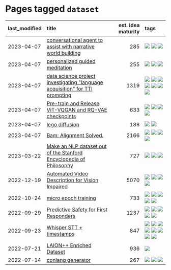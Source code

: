 # Pages tagged `dataset`

|last_modified|title|est. idea maturity|tags
|:---|:---|---:|:---|
|2023-04-07|[conversational agent to assist with narrative world building](../world-building-agent.md)|285|[![](https://img.shields.io/badge/tag-dataset-c92725)](../tags/dataset.md) [![](https://img.shields.io/badge/tag-experimental-32d44f)](../tags/experimental.md) [![](https://img.shields.io/badge/tag-prompting-a68128)](../tags/prompting.md)|
|2023-04-07|[personalized guided meditation](../personalized-guided-meditation.md)|255|[![](https://img.shields.io/badge/tag-dataset-c92725)](../tags/dataset.md) [![](https://img.shields.io/badge/tag-experimental-32d44f)](../tags/experimental.md) [![](https://img.shields.io/badge/tag-prompting-a68128)](../tags/prompting.md)|
|2023-04-07|[data science project investigating "language acquisition" for TTI prompting](../tti_language_aqcuisition.md)|1319|[![](https://img.shields.io/badge/tag-alignment-50c04b)](../tags/alignment.md) [![](https://img.shields.io/badge/tag-dataset-c92725)](../tags/dataset.md) [![](https://img.shields.io/badge/tag-experimental-32d44f)](../tags/experimental.md) [![](https://img.shields.io/badge/tag-prompting-a68128)](../tags/prompting.md) [![](https://img.shields.io/badge/tag-publication-c4fb38)](../tags/publication.md) [![](https://img.shields.io/badge/tag-publicgood-1dc0d1)](../tags/publicgood.md) [![](https://img.shields.io/badge/tag-stability-e168be)](../tags/stability.md)|
|2023-04-07|[Pre-train and Release ViT-VQGAN and RQ-VAE checkpoints](../pretrained_vit-vqgan_checkpoints.md)|633|[![](https://img.shields.io/badge/tag-completed-b25b5)](../tags/completed.md) [![](https://img.shields.io/badge/tag-dataset-c92725)](../tags/dataset.md) [![](https://img.shields.io/badge/tag-prompting-a68128)](../tags/prompting.md) [![](https://img.shields.io/badge/tag-tooling-3f9741)](../tags/tooling.md)|
|2023-04-07|[lego diffusion](../lego-diffusion.md)|188|[![](https://img.shields.io/badge/tag-dataset-c92725)](../tags/dataset.md) [![](https://img.shields.io/badge/tag-experimental-32d44f)](../tags/experimental.md)|
|2023-04-07|[Bam: Alignment Solved.](../ezmode_alignment.md)|2166|[![](https://img.shields.io/badge/tag-alignment-50c04b)](../tags/alignment.md) [![](https://img.shields.io/badge/tag-dataset-c92725)](../tags/dataset.md) [![](https://img.shields.io/badge/tag-experimental-32d44f)](../tags/experimental.md) [![](https://img.shields.io/badge/tag-meta-1eefac)](../tags/meta.md)|
|2023-03-22|[Make an NLP dataset out of the Stanford Encyclopedia of Philosophy](../sep_dataset.md)|727|[![](https://img.shields.io/badge/tag-dataset-c92725)](../tags/dataset.md) [![](https://img.shields.io/badge/tag-publication-c4fb38)](../tags/publication.md) [![](https://img.shields.io/badge/tag-wip-c6963e)](../tags/wip.md)|
|2022-12-19|[Automated Video Description for Vision Impaired](../automated-video-description.md)|5070|[![](https://img.shields.io/badge/tag-accessibility-4d5a4)](../tags/accessibility.md) [![](https://img.shields.io/badge/tag-dataset-c92725)](../tags/dataset.md) [![](https://img.shields.io/badge/tag-foundation-83cbca)](../tags/foundation.md) [![](https://img.shields.io/badge/tag-publicgood-1dc0d1)](../tags/publicgood.md)|
|2022-10-24|[micro epoch training](../micro-epoch.md)|733|[![](https://img.shields.io/badge/tag-augmentation-71e862)](../tags/augmentation.md) [![](https://img.shields.io/badge/tag-dataset-c92725)](../tags/dataset.md) [![](https://img.shields.io/badge/tag-heuristics-ad342b)](../tags/heuristics.md) [![](https://img.shields.io/badge/tag-tooling-3f9741)](../tags/tooling.md) [![](https://img.shields.io/badge/tag-training-b7fb0)](../tags/training.md)|
|2022-09-29|[Predictive Safety for First Responders](../safety-officer.md)|1237|[![](https://img.shields.io/badge/tag-completed-b25b5)](../tags/completed.md) [![](https://img.shields.io/badge/tag-dataset-c92725)](../tags/dataset.md) [![](https://img.shields.io/badge/tag-publication-c4fb38)](../tags/publication.md) [![](https://img.shields.io/badge/tag-publicgood-1dc0d1)](../tags/publicgood.md) [![](https://img.shields.io/badge/tag-wip-c6963e)](../tags/wip.md)|
|2022-09-23|[Whisper STT + timestamps](../whisper-stt-plus-timestamps.md)|847|[![](https://img.shields.io/badge/tag-colab-96f12e)](../tags/colab.md) [![](https://img.shields.io/badge/tag-dataset-c92725)](../tags/dataset.md) [![](https://img.shields.io/badge/tag-experimental-32d44f)](../tags/experimental.md) [![](https://img.shields.io/badge/tag-meta-1eefac)](../tags/meta.md) [![](https://img.shields.io/badge/tag-prompting-a68128)](../tags/prompting.md) [![](https://img.shields.io/badge/tag-publicgood-1dc0d1)](../tags/publicgood.md) [![](https://img.shields.io/badge/tag-stability-e168be)](../tags/stability.md) [![](https://img.shields.io/badge/tag-tooling-3f9741)](../tags/tooling.md)|
|2022-07-21|[LAION++ Enriched Dataset](../laion-plus-plus.md)|936|[![](https://img.shields.io/badge/tag-dataset-c92725)](../tags/dataset.md)|
|2022-07-14|[conlang generator](../conlang_lm.md)|267|[![](https://img.shields.io/badge/tag-carp-cdef47)](../tags/carp.md) [![](https://img.shields.io/badge/tag-dataset-c92725)](../tags/dataset.md) [![](https://img.shields.io/badge/tag-experimental-32d44f)](../tags/experimental.md)|